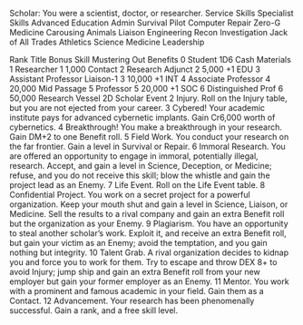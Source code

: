 Scholar:
You were a scientist, doctor, or researcher.
Service Skills	Specialist Skills	Advanced Education
Admin	Survival	Pilot
Computer	Repair	Zero-G
Medicine	Carousing	Animals
Liaison	Engineering	Recon
Investigation	Jack of All Trades	Athletics
Science	Medicine	Leadership
		
Rank	Title	Bonus Skill	Mustering Out Benefits
0	Student		1D6	Cash	Materials
1	Researcher		1	1,000	Contact
2	Research Adjunct		2	5,000	+1 EDU
3	Assistant Professor	Liaison-1	3	10,000	+1 INT
4	Associate Professor		4	20,000	Mid Passage
5	Professor		5	20,000	+1 SOC
6	Distinguished Prof		6	50,000	Research Vessel
2D	Scholar Event
2	Injury. Roll on the Injury table, but you are not ejected from your career.
3	Cybered! Your academic institute pays for advanced cybernetic implants. Gain Cr6,000 worth of cybernetics.
4	Breakthrough! You make a breakthrough in your research. Gain DM+2 to one Benefit roll.
5	Field Work. You conduct your research on the far frontier. Gain a level in Survival or Repair.
6	Immoral Research. You are offered an opportunity to engage in immoral, potentially illegal, research. Accept, and gain a level in Science, Deception, or Medicine; refuse, and you do not receive this skill; blow the whistle and gain the project lead as an Enemy.
7	Life Event. Roll on the Life Event table.
8	Confidential Project. You work on a secret project for a powerful organization. Keep your mouth shut and gain a level in Science, Liaison, or Medicine. Sell the results to a rival company and gain an extra Benefit roll but the organization as your Enemy.
9	Plagiarism. You have an opportunity to steal another scholar’s work. Exploit it, and receive an extra Benefit roll, but gain your victim as an Enemy; avoid the temptation, and you gain nothing but integrity.
10	Talent Grab. A rival organization decides to kidnap you and force you to work for them. Try to escape and throw DEX 8+ to avoid Injury; jump ship and gain an extra Benefit roll from your new employer but gain your former employer as an Enemy.
11	Mentor. You work with a prominent and famous academic in your field. Gain them as a Contact.
12	Advancement. Your research has been phenomenally successful. Gain a rank, and a free skill level.